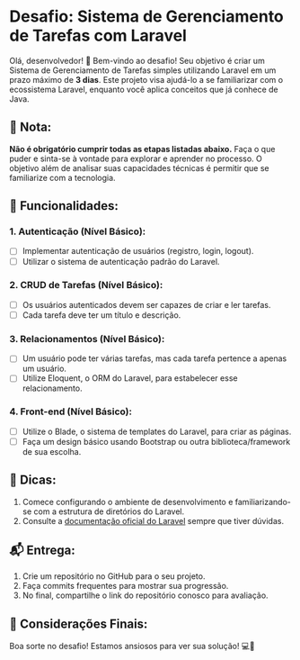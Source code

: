 # Desafio: Sistema de Gerenciamento de Tarefas com Laravel

Olá, desenvolvedor! 👋 Bem-vindo ao desafio! Seu objetivo é criar um Sistema de Gerenciamento de Tarefas simples utilizando Laravel em um prazo máximo de **3 dias**. Este projeto visa ajudá-lo a se familiarizar com o ecossistema Laravel, enquanto você aplica conceitos que já conhece de Java.

## 📌 Nota:

**Não é obrigatório cumprir todas as etapas listadas abaixo.** Faça o que puder e sinta-se à vontade para explorar e aprender no processo. O objetivo além de analisar suas capacidades técnicas é permitir que se  familiarize com a tecnologia.

## 🚀 Funcionalidades:

### 1. Autenticação (Nível Básico):
- [ ] Implementar autenticação de usuários (registro, login, logout).
- [ ] Utilizar o sistema de autenticação padrão do Laravel.

### 2. CRUD de Tarefas (Nível Básico):
- [ ] Os usuários autenticados devem ser capazes de criar e ler tarefas.
- [ ] Cada tarefa deve ter um título e descrição.

### 3. Relacionamentos (Nível Básico):
- [ ] Um usuário pode ter várias tarefas, mas cada tarefa pertence a apenas um usuário.
- [ ] Utilize Eloquent, o ORM do Laravel, para estabelecer esse relacionamento.

### 4. Front-end (Nível Básico):
- [ ] Utilize o Blade, o sistema de templates do Laravel, para criar as páginas.
- [ ] Faça um design básico usando Bootstrap ou outra biblioteca/framework de sua escolha.

## 📘 Dicas:

1. Comece configurando o ambiente de desenvolvimento e familiarizando-se com a estrutura de diretórios do Laravel.
2. Consulte a [documentação oficial do Laravel](https://laravel.com/docs) sempre que tiver dúvidas.

## 📬 Entrega:

1. Crie um repositório no GitHub para o seu projeto.
2. Faça commits frequentes para mostrar sua progressão.
3. No final, compartilhe o link do repositório conosco para avaliação.

## 🤝 Considerações Finais:

Boa sorte no desafio! Estamos ansiosos para ver sua solução! 💻🚀

